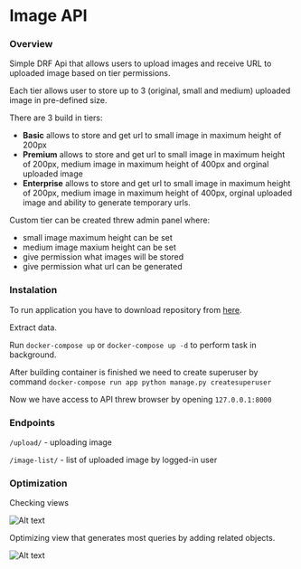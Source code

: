 # Image API

### Overview
Simple DRF Api that allows users to upload images and receive URL to uploaded image based on tier permissions.

Each tier allows user to store up to 3 (original, small and medium) uploaded image in pre-defined size.

There are 3 build in tiers:
- **Basic** allows to store and get url to small image in maximum height of 200px
- **Premium** allows to store and get url to small image in maximum height of 200px, medium image in maximum height of 400px and orginal uploaded image
- **Enterprise** allows to store and get url to small image in maximum height of 200px, medium image in maximum height of 400px,  orginal uploaded image and ability to generate temporary urls.


Custom tier can be created threw admin panel where:
- small image maximum height can be set
- medium image maxium height can be set
- give permission what images will be stored
- give permission what url can be generated

### Instalation

To run application you have to download repository from <a href="https://github.com/jakubg89/image_drf/archive/refs/heads/master.zip"> here</a>.

Extract data.

Run ```docker-compose up``` or ```docker-compose up -d``` to perform task in background.

After building container is finished we need to create superuser by command
```docker-compose run app python manage.py createsuperuser ```

Now we have access to API threw browser by opening ```127.0.0.1:8000```


### Endpoints
```/upload/``` - uploading image

```/image-list/``` - list of uploaded image by logged-in user

### Optimization

Checking views

![Alt text](before.jpg?raw=true "Title")

Optimizing view that generates most queries by adding related objects.

![Alt text](after.jpg?raw=true "Title")

